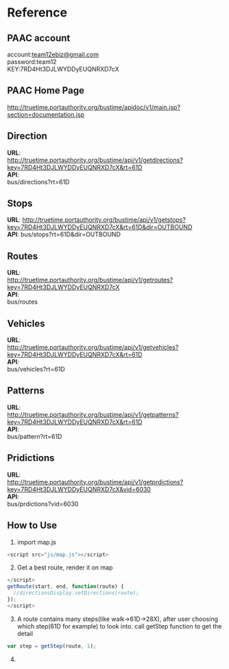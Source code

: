 # Reference
## PAAC account
account:team12ebiz@gmail.com  
password:team12  
KEY:7RD4Ht3DJLWYDDyEUQNRXD7cX

## PAAC Home Page
http://truetime.portauthority.org/bustime/apidoc/v1/main.jsp?section=documentation.jsp

## Direction
**URL**:  
http://truetime.portauthority.org/bustime/api/v1/getdirections?key=7RD4Ht3DJLWYDDyEUQNRXD7cX&rt=61D  
**API**:  
bus/directions?rt=61D

## Stops
**URL**: 
http://truetime.portauthority.org/bustime/api/v1/getstops?key=7RD4Ht3DJLWYDDyEUQNRXD7cX&rt=61D&dir=OUTBOUND  
**API**: 
bus/stops?rt=61D&dir=OUTBOUND

## Routes
**URL**:  
http://truetime.portauthority.org/bustime/api/v1/getroutes?key=7RD4Ht3DJLWYDDyEUQNRXD7cX  
**API**:  
bus/routes

## Vehicles
**URL**:  
http://truetime.portauthority.org/bustime/api/v1/getvehicles?key=7RD4Ht3DJLWYDDyEUQNRXD7cX&rt=61D  
**API**:  
bus/vehicles?rt=61D

## Patterns
**URL**:  
http://truetime.portauthority.org/bustime/api/v1/getpatterns?key=7RD4Ht3DJLWYDDyEUQNRXD7cX&rt=61D  
**API**:  
bus/pattern?rt=61D

## Pridictions
**URL**:  
http://truetime.portauthority.org/bustime/api/v1/getprdictions?key=7RD4Ht3DJLWYDDyEUQNRXD7cX&vid=6030  
**API**:  
bus/prdictions?vid=6030

## How to Use
1. import map.js
```javascript
<script src="js/map.js"></script>
```

2. Get a best route, render it on map 
```javascript
</script>
getRoute(start, end, function(route) {
  //directionsDisplay.setDirections(route);
});
</script>
```

3. A route contains many steps(like walk->61D->28X), after user choosing which step(61D for example) to look into. call getStep function to get the detail
```javascript
var step = getStep(route, 1);
```
4. 
